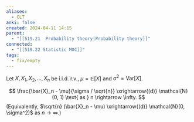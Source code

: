 ```yaml
---
aliases:
  - CLT
anki: false
created: 2024-04-11 14:15
parent:
  - "[[519.21  Probability theory|Probability theory]]"
connected:
  - "[[519.22 Statistic MOC]]"
tags:
  - fix/empty
---
```


Let $X, X_1, X_2, \ldots, X_n$ be i.i.d. r.v., $\mu = \mathbb{E}[X]$ and $\sigma^2 = \text{Var}[X]$.

$$ \frac{\bar{X}_n - \mu}{\sigma / \sqrt{n}} \xrightarrow{(d)} \mathcal{N}(0, 1) \text{ as } n \rightarrow \infty. $$
(Equivalently, $\sqrt{n} (\bar{X}_n - \mu) \xrightarrow{(d)} \mathcal{N}(0, \sigma^2)$ as $n \rightarrow \infty$.)

